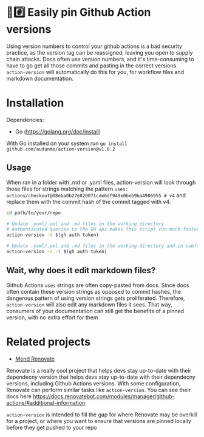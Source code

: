 # 📌#️⃣ Easily pin Github Action versions

Using version numbers to control your github actions is a bad security practice, as the version tag can be reassigned, leaving you open to supply chain attacks. Docs often use version numbers, and it's time-consuming to have to go get all those commits and pasting in the correct versions. `action-version` will automatically do this for you, for workflow files and markdown documentation.

# Installation

Dependencies:

- Go (<https://golang.org/doc/install>)

With Go installed on your system run `go install github.com/audunmo/action-version@v1.0.2`

## Usage

When ran in a folder with .md or .yaml files, action-version will look through those files for strings matching the pattern `uses: actions/checkout@08eba0b27e820071cde6df949e0beb9ba4906955 # v4` and replace them with the commit hash of the commit tagged with v4.

```bash
cd path/to/your/repo

# Update .yaml/.yml and .md files in the working directory
# Authenticated queries to the GH api makes this script run much faster, so we require the auth token. Easiest is to get the token from the `gh` cli
action-version -t $(gh auth token)

# Update .yaml/.yml and .md files in the working directory and in subfolders
action-version -r -t $(gh auth token)
```

## Wait, why does it edit markdown files?

Github Actions `uses` strings are often copy-pasted from docs. Since docs often contain these version strings as opposed to commit hashes, the dangerous pattern of using version strings gets proliferated. Therefore, `action-version` will also edit any markdown files it sees. That way, consumers of your documentation can still get the benefits of a pinned version, with no extra effort for them

# Related projects

- [Mend Renovate](https://github.com/apps/renovate)

Renovate is a really cool project that helps devs stay up-to-date with their dependecny version that helps devs stay up-to-date with their dependecny versions, including Github Actions versions. With some configuration, Renovate can perform similar tasks like `action-version`. You can see their docs here <https://docs.renovatebot.com/modules/manager/github-actions/#additional-information>

`action-version` is intended to fill the gap for where Renovate may be overkill for a project, or where you want to ensure that versions are pinned locally before they get pushed to your repo
